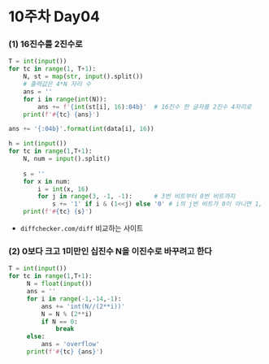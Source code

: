# 10주차 Day04



### (1) 16진수를 2진수로

```python
T = int(input())
for tc in range(1, T+1):
    N, st = map(str, input().split())
    # 출력값은 4*N 자리 수
    ans = ''
    for i in range(int(N)):
        ans += f'{int(st[i], 16):04b}'  # 16진수 한 글자를 2진수 4자리로
    print(f'#{tc} {ans}')
```

```python
ans += '{:04b}'.format(int(data[i], 16))
```

```python
h = int(input())
for tc in range(1,T+1):
    N, num = input().split()
    
    s = ''
    for x in num:
        i = int(x, 16)
        for j in range(3, -1, -1):		# 3번 비트부터 0번 비트까지
            s += '1' if i & (1<<j) else '0'	# i의 j번 비트가 0이 아니면 1, 0이면 0
    print(f'#{tc} {s}')   
```



- `diffchecker.com/diff` 비교하는 사이트



### (2) 0보다 크고 1미만인 십진수 N을 이진수로 바꾸려고 한다

```python
T = int(input())
for tc in range(1,T+1):
     N = float(input())
     ans = ''
     for i in range(-1,-14,-1):
         ans += 'int(N//(2**i))'
         N = N % (2**i)
         if N == 0:
             break
     else:
         ans = 'overflow'
     print(f'#{tc} {ans}')
```

